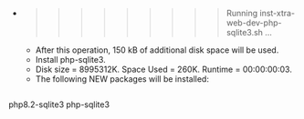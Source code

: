 * >>>>>>>>> Running inst-xtra-web-dev-php-sqlite3.sh ...
  * After this operation, 150 kB of additional disk space will be used.
  * Install php-sqlite3.
  * Disk size = 8995312K. Space Used = 260K. Runtime = 00:00:00:03.
  * The following NEW packages will be installed:
  ```bash
php8.2-sqlite3 php-sqlite3
  ```
